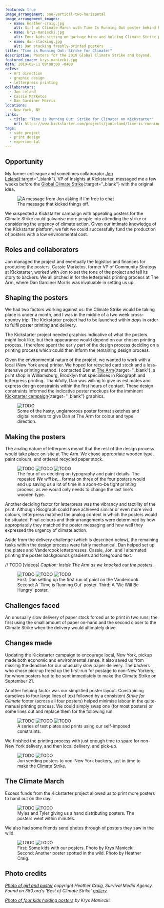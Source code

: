 ```yaml
---
featured: true
image_arrangement: one-vertical-two-horizontal
image_arrangement_images:
  - name: heather-craig.jpg
    alt: Girl at Climate March with Time Is Running Out poster behind her
  - name: krys-maniecki.jpg
    alt: Four kids sitting on garbage bins and holding Climate Strike posters
  - name: dan-stacking.jpg
    alt: Dan stacking freshly-printed posters
title: "Time is Running Out: Strike for Climate!"
description: Posters for the 2019 Global Climate Strike and beyond.
featured_image: krys-maniecki.jpg
date: 2019-09-11 09:00:00 -0400
roles: 
  - Art direction
  - graphic design
  - letterpress printing
collaborators:
  - Jon Leland
  - Cassie Marketos
  - Dan Gardiner Morris
locations:
  - New York, NY
links:
  - title: "Time is Running Out: Strike for Climate! on Kickstarter"
    url: https://www.kickstarter.com/projects/jonleland/time-is-running-out
tags:
  - side project
  - print design
  - experimental
---
```


## Opportunity
My former colleague and sometimes collaborator [Jon Leland](https://www.kickstarter.com/profile/jonleland/created){:target="_blank"}, VP of Insights at Kickstarter, messaged me a few weeks before the [Global Climate Strike](http://globalclimatestrike.net){:target="_blank"} with the original idea.

<figure>
  <img data-src="https://ik.imagekit.io/dw/work/time-is-running-out/text-message.jpg" alt="A message from Jon asking if I'm free to chat">
  <figcaption>The message that kicked things off.</figcaption>
</figure>

We suspected a Kickstarter campaign with appealing posters for the Climate Strike could galvanise more people into attending the strike or considering the urgency of climate action. Given our intimate knowledge of the Kickstarter platform, we felt we could successfully fund the production of posters with a low environmental cost.

## Roles and collaborators
Jon managed the project and eventually the logistics and finances for producing the posters. Cassie Marketos, former VP of Community Strategy at Kickstarter, worked with Jon to set the tone of the project and tell its story to backers. We all pitched in for the letterpress printing process at The Arm, where Dan Gardiner Morris was invaluable in setting us up.

## Shaping the posters
We had two factors working against us: the Climate Strike would be taking place is under a month, and I was in the middle of a two week cross-country trip. The Kickstarter project had to be launched within _days_ in order to fulfil poster printing and delivery.

The Kickstarter project needed graphics indicative of what the posters might look like, but their appearance would depend on our chosen printing process. I therefore spent the early part of the design process deciding on a printing process which could then inform the remaining design process.

Given the environmental nature of the project, we wanted to work with a local (New York area) printer. We hoped for recycled card stock and a less-intensive printing method. I contacted Dan at [The Arm](http://thearmnyc.com){:target="_blank"}, a print shop in Williamsburg, Brooklyn that specialises in Risograph and letterpress printing. Thankfully, Dan was willing to give us estimates and express design constraints within the first hours of contact. These design constraints informed the indicative poster mockups for the imminent [Kickstarter campaign](https://www.kickstarter.com/projects/jonleland/time-is-running-out){:target="_blank"} graphics.

<figure>
  <img data-src="https://ik.imagekit.io/dw/work/time-is-running-out/hasty-visuals.jpg" alt="TODO">
  <figcaption>Some of the hasty, unglamorous poster format sketches and digital renders to give Dan at The Arm for colour and type direction.</figcaption>
</figure>

## Making the posters
The analog nature of letterpress meant that the rest of the design process would take place on-site at The Arm. We chose appropriate wooden type, paint colours, and ordered recycled paper stock.

<figure>
  <img style="grid-column: span 2; grid-row: 1;" data-src="https://ik.imagekit.io/dw/work/time-is-running-out/wooden-type.jpg" alt="TODO">
  <img style="grid-column: span 2; grid-row: span 2;" data-src="https://ik.imagekit.io/dw/work/time-is-running-out/cassie-jon-dan.jpg" alt="TODO">
  <img style="grid-column: span 2; grid-row: span 2; text-align: right" data-src="https://ik.imagekit.io/dw/work/time-is-running-out/poster-mockup.jpg" alt="TODO">
  <figcaption class="caption-right" style="grid-column: span 2; grid-row: 2;">The four of us deciding on typography and paint details. The repeated <em>We will be...</em> format on three of the four posters would end up saving us a lot of time in a soon-to-be tight printing process, as we would only needs to change the last line's wooden type.</figcaption>
</figure>

Another deciding factor for letterpress was the vibrancy and tactility of the print. Although Risograph could have achieved similar or even more vivid colours, letterpress matched the analog context in which the posters would be situated. Final colours and their arrangements were determined by how appropriately they matched the poster messaging and how well they expressed the urgency of climate action.

Aside from the delivery challenge (which is described below), the remaining tasks within the design process were fairly mechanical. Dan helped set up the plates and Vandercook letterpresses. Cassie, Jon, and I alternated printing the poster backgrounds gradients and foreground text.

// TODO
[videos]
_Caption: Inside The Arm as we knocked out the posters._

<figure>
  <img style="grid-column: span 2; grid-row: 1;" data-src="https://ik.imagekit.io/dw/work/time-is-running-out/dan-setting-up-colours.jpg" alt="TODO">
  <img style="grid-column: span 2; grid-row: 1;" data-src="https://ik.imagekit.io/dw/work/time-is-running-out/time-is-running-out-press.jpg" alt="TODO">
  <img style="grid-column: span 2; grid-row: span 2;" data-src="https://ik.imagekit.io/dw/work/time-is-running-out/we-will-be-hungry-press.jpg" alt="TODO">
  <figcaption class="caption-right" style="grid-column: 3 / 5; grid-row: 2;">First: Dan setting up the first run of paint on the Vandercook. Second: A 'Time is Running Out` poster. Third: A 'We Will Be Hungry' poster.</figcaption>
</figure>

## Challenges faced
An unusually slow delivery of paper stock forced us to print in two runs; the first using the small amount of paper on-hand and the second closer to the Climate Strike when the delivery would ultimately drive.

## Changes made
Updating the Kickstarter campaign to encourage local, New York, pickup made both economic and environmental sense. It also saved us from missing the deadline for our unusually slow paper delivery. The backers who chose pick-up freed up the first-run for postage to non-New Yorkers; for whom posters had to be sent immediately to make the Climate Strike on September 21.

Another helping factor was our simplified poster layout. Constraining ourselves to four large lines of text followed by a consistent _Strike for Climate_ footer (across all four posters) helped minimise labour in the quite-manual printing process. We could simply swap one (for most posters) or some lines out and replace them for the following run.

<!-- Was even-three, now manual -->
<figure class="even-three">
  <img data-src="https://ik.imagekit.io/dw/work/time-is-running-out/type-stack.jpg" alt="TODO">
  <img data-src="https://ik.imagekit.io/dw/work/time-is-running-out/dan-with-test-posters.jpg" alt="TODO">
  <img data-src="https://ik.imagekit.io/dw/work/time-is-running-out/danny-with-test-poster.jpg" alt="TODO">
  <figcaption>A series of test plates and prints using our self-imposed constraints.</figcaption>
</figure>

We finished the printing process with just enough time to spare for non-New York delivery, and then local delivery, and pick-up.

<figure class="even-two">
  <img data-src="https://ik.imagekit.io/dw/work/time-is-running-out/jon-scoring-envelopes.jpg" alt="TODO">
  <img data-src="https://ik.imagekit.io/dw/work/time-is-running-out/jon-packing.jpg" alt="TODO">
  <figcaption>Jon sending posters to non-New York backers, just in time to make the Climate Strike.</figcaption>
</figure>

## The Climate March
Excess funds from the Kickstarter project allowed us to print more posters to hand out on the day. 

<figure>
  <img style="grid-column: span 2; grid-row: 1;" data-src="https://ik.imagekit.io/dw/work/time-is-running-out/poster-hand-out-2.jpg" alt="TODO">
  <img style="grid-column: span 4; grid-row: 1;" data-src="https://ik.imagekit.io/dw/work/time-is-running-out/poster-hand-out-1.jpg" alt="TODO">
  <figcaption>Myles and Tyler giving us a hand distributing posters. The posters went within minutes.</figcaption>
</figure>

We also had some friends send photos through of posters they saw in the wild.

<figure>
  <img style="grid-column: span 4; grid-row: 1;" data-src="https://ik.imagekit.io/dw/work/time-is-running-out/krys-maniecki.jpg" alt="TODO">
  <img style="grid-column: span 2; grid-row: 1;" data-src="https://ik.imagekit.io/dw/work/time-is-running-out/heather-craig.jpg" alt="TODO">
  <figcaption>First: Some kids with our posters. Photo by Krys Maniecki. Second: Another poster spotted in the wild. Photo by Heather Craig.</figcaption>
</figure>

## Photo credits

_[Photo of girl and poster]() copyright Heather Craig, Survival Media Agency. Found on 350.org's 'Best of Climate Strike' [gallery](https://350org.widencollective.com/portals/iucshiv3/GlobalClimateStrikesMultimediaHub/c/0891419c-b1be-43df-a7a5-0b6699bacf59)._

_[Photo of four kids holding posters]() by Krys Maniecki._